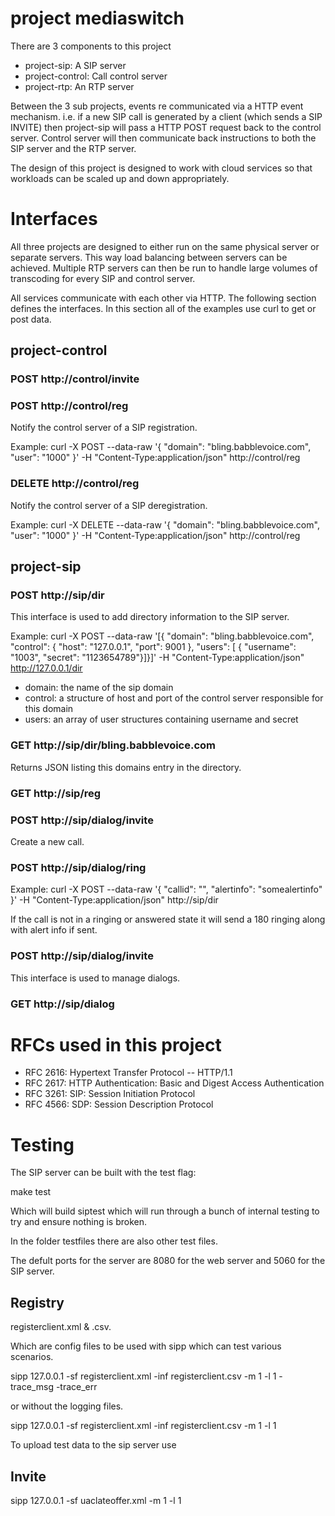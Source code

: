 # project mediaswitch

There are 3 components to this project

* project-sip: A SIP server
* project-control: Call control server
* project-rtp: An RTP server

Between the 3 sub projects, events re communicated via a HTTP event mechanism. i.e. if a new SIP call is generated by a client (which sends a SIP INVITE) then project-sip will pass a HTTP POST request back to the control server. Control server  will then communicate back instructions to both the SIP server and the RTP server.

The design of this project is designed to work with cloud services so that workloads can be scaled up and down appropriately.

# Interfaces

All three projects are designed to either run on the same physical server or separate servers. This way load balancing between servers can be achieved. Multiple RTP servers can then be run to handle large volumes of transcoding for every SIP and control server.

All services communicate with each other via HTTP. The following section defines the interfaces. In this section all of the examples use curl to get or post data.

## project-control 

### POST http://control/invite

### POST http://control/reg

Notify the control server of a SIP registration.

Example:
curl -X POST --data-raw '{ "domain": "bling.babblevoice.com", "user": "1000" }' -H "Content-Type:application/json" http://control/reg

### DELETE http://control/reg

Notify the control server of a SIP deregistration.

Example:
curl -X DELETE --data-raw '{ "domain": "bling.babblevoice.com", "user": "1000" }' -H "Content-Type:application/json" http://control/reg

## project-sip

### POST http://sip/dir

This interface is used to add directory information to the SIP server.

Example:
curl -X POST --data-raw '[{ "domain": "bling.babblevoice.com", "control": { "host": "127.0.0.1", "port": 9001 }, "users": [ { "username": "1003", "secret": "1123654789"}]}]' -H "Content-Type:application/json" http://127.0.0.1/dir

* domain: the name of the sip domain
* control: a structure of host and port of the control server responsible for this domain
* users: an array of user structures containing username and secret


### GET http://sip/dir/bling.babblevoice.com

Returns JSON listing this domains entry in the directory.


### GET http://sip/reg

### POST http://sip/dialog/invite

Create a new call.

### POST http://sip/dialog/ring

Example:
curl -X  POST --data-raw '{ "callid": "<callid>", "alertinfo": "somealertinfo" }' -H "Content-Type:application/json" http://sip/dir

If the call is not in a ringing or answered state it will send a 180 ringing along with alert info if sent.

### POST http://sip/dialog/invite

This interface is used to manage dialogs. 
### GET http://sip/dialog


# RFCs used in this project

* RFC 2616: Hypertext Transfer Protocol -- HTTP/1.1
* RFC 2617: HTTP Authentication: Basic and Digest Access Authentication
* RFC 3261: SIP: Session Initiation Protocol
* RFC 4566: SDP: Session Description Protocol

# Testing

The SIP server can be built with the test flag:

make test

Which will build siptest which will run through a bunch of internal testing
to try and ensure nothing is broken.

In the folder testfiles there are also other test files.

The defult ports for the server are 8080 for the web server and 5060 for the SIP server.

## Registry

registerclient.xml & .csv.

Which are config files to be used with sipp which can test various scenarios.

sipp 127.0.0.1 -sf registerclient.xml -inf registerclient.csv -m 1 -l 1 -trace_msg -trace_err

or without the logging files.

sipp 127.0.0.1 -sf registerclient.xml -inf registerclient.csv -m 1 -l 1

To upload test data to the sip server use

## Invite

sipp 127.0.0.1 -sf uaclateoffer.xml -m 1 -l 1

